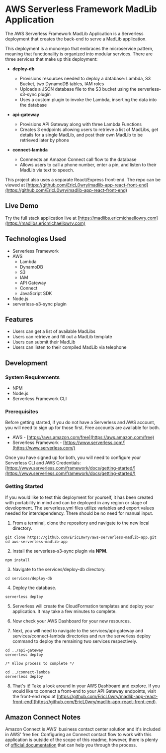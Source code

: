 # AWS Serverless Framework MadLib Application

The AWS Serverless Framework MadLib Application is a Serverless deployment that creates
the back-end to serve a MadLib application.

This deployment is a monorepo that embraces the microservice pattern, meaning that
functionality is organized into modular services. There are three services that make up
this deployment:

- **deploy-db**
  - Provisions resources needed to deploy a database: Lambda, S3 Bucket, two DynamoDB tables, IAM roles
  - Uploads a JSON database file to the S3 bucket using the serverless-s3-sync plugin
  - Uses a custom plugin to invoke the Lambda, inserting the data into the database

- **api-gateway**
  - Provisions API Gateway along with three Lambda Functions
  - Creates 3 endpoints allowing users to retrieve a list of MadLibs, get details for a single MadLib, and post their own MadLib to be retrieved later by phone

- **connect-lambda**
  - Connnects an Amazon Connect call flow to the database
  - Allows users to call a phone number, enter a pin, and listen to their MadLib via text to speech.

This project also uses a separate React/Express front-end. The repo can be viewed at [https://github.com/EricL0wry/madlib-app-react-front-end](https://github.com/EricL0wry/madlib-app-react-front-end)

## Live Demo

Try the full stack application live at [https://madlibs.ericmichaellowry.com](https://madlibs.ericmichaellowry.com)

## Technologies Used

- Serverless Framework
- AWS
  - Lambda
  - DynamoDB
  - S3
  - IAM
  - API Gateway
  - Connect
  - JavaScript SDK
- Node.js
- serverless-s3-sync plugin

## Features

- Users can get a list of available MadLibs
- Users can retrieve and fill out a MadLib template
- Users can submit their MadLib
- Users can listen to their compiled MadLib via telephone

## Development

### System Requirements

- NPM
- Node.js
- Serverless Framework CLI

### Prerequisites

Before getting started, if you do not have a Serverless and AWS account, you will need to sign up for
those first. Free accounts are available for both.

- AWS - [https://aws.amazon.com/free](https://aws.amazon.com/free)
- Serverless Framework - [https://www.serverless.com/](https://www.serverless.com/)

Once you have signed up for both, you will need to configure your Serverless CLI and AWS Credentials:
[https://www.serverless.com/framework/docs/getting-started/](https://www.serverless.com/framework/docs/getting-started/)

### Getting Started

If you would like to test this deployment for yourself, it has been created with portability in mind and can be deployed in any region or stage of development. The serverless.yml files utilize variables and export values needed for interdependency. There should be no need for manual input.

1. From a terminal, clone the repository and navigate to the new local directory.

```shell
git clone https://github.com/EricL0wry/aws-serverless-madlib-app.git
cd aws-serverless-madlib-app
```

2. Install the serverless-s3-sync plugin via **NPM**.

```shell
npm install
```

3. Navigate to the services/deploy-db directory.

```shell
cd services/deploy-db
```

4. Deploy the database.

```shell
serverless deploy
```

5. Serverless will create the CloudFormation templates and deploy your application. It may take a few minutes to complete.

6. Now check your AWS Dashboard for your new resources.

7. Next, you will need to navigate to the services/api-gateway and services/connect-lambda directories and run the serverless deploy command to deploy the remaining two services respectively.

```shell
cd ../api-gateway
serverless deploy

/* Allow process to complete */

cd ../connect-lambda
serverless deploy
```

8. That's it! Take a look around in your AWS Dashboard and explore. If you would like to connect a front-end to your API Gateway endpoints, visit the front-end repo at [https://github.com/EricL0wry/madlib-app-react-front-end](https://github.com/EricL0wry/madlib-app-react-front-end).

## Amazon Connect Notes

Amazon Connect is AWS' business contact center solution and it's included in AWS' free tier. Configuring an Connect contact flow to work with this application is outside of the scope of this readme, however, there is plenty of [official documentation](https://docs.aws.amazon.com/connect/) that can help you through the process.
